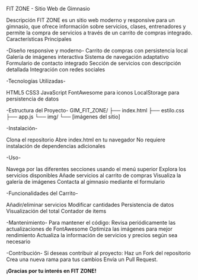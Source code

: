 
FIT ZONE - Sitio Web de Gimnasio

Descripción
FIT ZONE es un sitio web moderno y responsive para un gimnasio, que ofrece información sobre servicios, clases, entrenadores y permite la compra de servicios a través de un carrito de compras integrado.
Características Principales

-Diseño responsive y moderno-
Carrito de compras con persistencia local
Galería de imágenes interactiva
Sistema de navegación adaptativo
Formulario de contacto integrado
Sección de servicios con descripción detallada
Integración con redes sociales

-Tecnologías Utilizadas-

HTML5
CSS3
JavaScript 
FontAwesome para iconos
LocalStorage para persistencia de datos

-Estructura del Proyecto-
GIM_FIT_ZONE/
├── index.html
├── estilo.css
├── app.js
└── img/
    └── [imágenes del sitio]

-Instalación-

Clona el repositorio
Abre index.html en tu navegador
No requiere instalación de dependencias adicionales

-Uso-

Navega por las diferentes secciones usando el menú superior
Explora los servicios disponibles
Añade servicios al carrito de compras
Visualiza la galería de imágenes
Contacta al gimnasio mediante el formulario

-Funcionalidades del Carrito-

Añadir/eliminar servicios
Modificar cantidades
Persistencia de datos
Visualización del total
Contador de items

-Mantenimiento-
Para mantener el código:
Revisa periódicamente las actualizaciones de FontAwesome
Optimiza las imágenes para mejor rendimiento
Actualiza la información de servicios y precios según sea necesario

-Contribución-
Si deseas contribuir al proyecto:
Haz un Fork del repositorio
Crea una nueva rama para tus cambios
Envía un Pull Request.

********¡Gracias por tu interés en FIT ZONE!********
